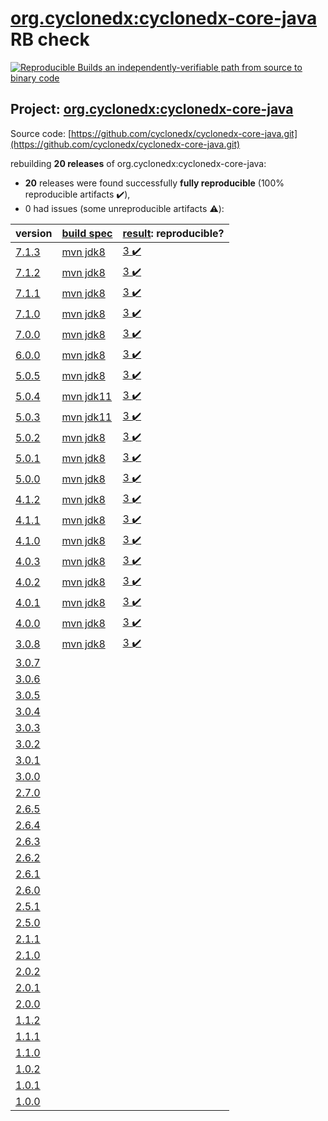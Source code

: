 [org.cyclonedx:cyclonedx-core-java](https://search.maven.org/artifact/org.cyclonedx/cyclonedx-core-java/) RB check
=======

[![Reproducible Builds](https://reproducible-builds.org/images/logos/rb.svg) an independently-verifiable path from source to binary code](https://reproducible-builds.org/)

## Project: [org.cyclonedx:cyclonedx-core-java](https://search.maven.org/artifact/org.cyclonedx/cyclonedx-core-java/)

Source code: [https://github.com/cyclonedx/cyclonedx-core-java.git](https://github.com/cyclonedx/cyclonedx-core-java.git)

rebuilding **20 releases** of org.cyclonedx:cyclonedx-core-java:
- **20** releases were found successfully **fully reproducible** (100% reproducible artifacts :heavy_check_mark:),
- 0 had issues (some unreproducible artifacts :warning:):

| version | [build spec](BUILDSPEC.md) | [result](https://reproducible-builds.org/docs/jvm/): reproducible? |
| -- | --------- | ------ |
| [7.1.3](https://search.maven.org/artifact/org.cyclonedx/cyclonedx-core-java/7.1.3/pom) | [mvn jdk8](cyclonedx-core-java-7.1.3.buildspec) | [3 :heavy_check_mark: ](cyclonedx-core-java-7.1.3.buildcompare) |
| [7.1.2](https://search.maven.org/artifact/org.cyclonedx/cyclonedx-core-java/7.1.2/pom) | [mvn jdk8](cyclonedx-core-java-7.1.2.buildspec) | [3 :heavy_check_mark: ](cyclonedx-core-java-7.1.2.buildcompare) |
| [7.1.1](https://search.maven.org/artifact/org.cyclonedx/cyclonedx-core-java/7.1.1/pom) | [mvn jdk8](cyclonedx-core-java-7.1.1.buildspec) | [3 :heavy_check_mark: ](cyclonedx-core-java-7.1.1.buildcompare) |
| [7.1.0](https://search.maven.org/artifact/org.cyclonedx/cyclonedx-core-java/7.1.0/pom) | [mvn jdk8](cyclonedx-core-java-7.1.0.buildspec) | [3 :heavy_check_mark: ](cyclonedx-core-java-7.1.0.buildcompare) |
| [7.0.0](https://search.maven.org/artifact/org.cyclonedx/cyclonedx-core-java/7.0.0/pom) | [mvn jdk8](cyclonedx-core-java-7.0.0.buildspec) | [3 :heavy_check_mark: ](cyclonedx-core-java-7.0.0.buildcompare) |
| [6.0.0](https://search.maven.org/artifact/org.cyclonedx/cyclonedx-core-java/6.0.0/pom) | [mvn jdk8](cyclonedx-core-java-6.0.0.buildspec) | [3 :heavy_check_mark: ](cyclonedx-core-java-6.0.0.buildcompare) |
| [5.0.5](https://search.maven.org/artifact/org.cyclonedx/cyclonedx-core-java/5.0.5/pom) | [mvn jdk8](cyclonedx-core-java-5.0.5.buildspec) | [3 :heavy_check_mark: ](cyclonedx-core-java-5.0.5.buildcompare) |
| [5.0.4](https://search.maven.org/artifact/org.cyclonedx/cyclonedx-core-java/5.0.4/pom) | [mvn jdk11](cyclonedx-core-java-5.0.4.buildspec) | [3 :heavy_check_mark: ](cyclonedx-core-java-5.0.4.buildcompare) |
| [5.0.3](https://search.maven.org/artifact/org.cyclonedx/cyclonedx-core-java/5.0.3/pom) | [mvn jdk11](cyclonedx-core-java-5.0.3.buildspec) | [3 :heavy_check_mark: ](cyclonedx-core-java-5.0.3.buildcompare) |
| [5.0.2](https://search.maven.org/artifact/org.cyclonedx/cyclonedx-core-java/5.0.2/pom) | [mvn jdk8](cyclonedx-core-java-5.0.2.buildspec) | [3 :heavy_check_mark: ](cyclonedx-core-java-5.0.2.buildcompare) |
| [5.0.1](https://search.maven.org/artifact/org.cyclonedx/cyclonedx-core-java/5.0.1/pom) | [mvn jdk8](cyclonedx-core-java-5.0.1.buildspec) | [3 :heavy_check_mark: ](cyclonedx-core-java-5.0.1.buildcompare) |
| [5.0.0](https://search.maven.org/artifact/org.cyclonedx/cyclonedx-core-java/5.0.0/pom) | [mvn jdk8](cyclonedx-core-java-5.0.0.buildspec) | [3 :heavy_check_mark: ](cyclonedx-core-java-5.0.0.buildcompare) |
| [4.1.2](https://search.maven.org/artifact/org.cyclonedx/cyclonedx-core-java/4.1.2/pom) | [mvn jdk8](cyclonedx-core-java-4.1.2.buildspec) | [3 :heavy_check_mark: ](cyclonedx-core-java-4.1.2.buildcompare) |
| [4.1.1](https://search.maven.org/artifact/org.cyclonedx/cyclonedx-core-java/4.1.1/pom) | [mvn jdk8](cyclonedx-core-java-4.1.1.buildspec) | [3 :heavy_check_mark: ](cyclonedx-core-java-4.1.1.buildcompare) |
| [4.1.0](https://search.maven.org/artifact/org.cyclonedx/cyclonedx-core-java/4.1.0/pom) | [mvn jdk8](cyclonedx-core-java-4.1.0.buildspec) | [3 :heavy_check_mark: ](cyclonedx-core-java-4.1.0.buildcompare) |
| [4.0.3](https://search.maven.org/artifact/org.cyclonedx/cyclonedx-core-java/4.0.3/pom) | [mvn jdk8](cyclonedx-core-java-4.0.3.buildspec) | [3 :heavy_check_mark: ](cyclonedx-core-java-4.0.3.buildcompare) |
| [4.0.2](https://search.maven.org/artifact/org.cyclonedx/cyclonedx-core-java/4.0.2/pom) | [mvn jdk8](cyclonedx-core-java-4.0.2.buildspec) | [3 :heavy_check_mark: ](cyclonedx-core-java-4.0.2.buildcompare) |
| [4.0.1](https://search.maven.org/artifact/org.cyclonedx/cyclonedx-core-java/4.0.1/pom) | [mvn jdk8](cyclonedx-core-java-4.0.1.buildspec) | [3 :heavy_check_mark: ](cyclonedx-core-java-4.0.1.buildcompare) |
| [4.0.0](https://search.maven.org/artifact/org.cyclonedx/cyclonedx-core-java/4.0.0/pom) | [mvn jdk8](cyclonedx-core-java-4.0.0.buildspec) | [3 :heavy_check_mark: ](cyclonedx-core-java-4.0.0.buildcompare) |
| [3.0.8](https://search.maven.org/artifact/org.cyclonedx/cyclonedx-core-java/3.0.8/pom) | [mvn jdk8](cyclonedx-core-java-3.0.8.buildspec) | [3 :heavy_check_mark: ](cyclonedx-core-java-3.0.8.buildcompare) |
| [3.0.7](https://search.maven.org/artifact/org.cyclonedx/cyclonedx-core-java/3.0.7/pom) | | |
| [3.0.6](https://search.maven.org/artifact/org.cyclonedx/cyclonedx-core-java/3.0.6/pom) | | |
| [3.0.5](https://search.maven.org/artifact/org.cyclonedx/cyclonedx-core-java/3.0.5/pom) | | |
| [3.0.4](https://search.maven.org/artifact/org.cyclonedx/cyclonedx-core-java/3.0.4/pom) | | |
| [3.0.3](https://search.maven.org/artifact/org.cyclonedx/cyclonedx-core-java/3.0.3/pom) | | |
| [3.0.2](https://search.maven.org/artifact/org.cyclonedx/cyclonedx-core-java/3.0.2/pom) | | |
| [3.0.1](https://search.maven.org/artifact/org.cyclonedx/cyclonedx-core-java/3.0.1/pom) | | |
| [3.0.0](https://search.maven.org/artifact/org.cyclonedx/cyclonedx-core-java/3.0.0/pom) | | |
| [2.7.0](https://search.maven.org/artifact/org.cyclonedx/cyclonedx-core-java/2.7.0/pom) | | |
| [2.6.5](https://search.maven.org/artifact/org.cyclonedx/cyclonedx-core-java/2.6.5/pom) | | |
| [2.6.4](https://search.maven.org/artifact/org.cyclonedx/cyclonedx-core-java/2.6.4/pom) | | |
| [2.6.3](https://search.maven.org/artifact/org.cyclonedx/cyclonedx-core-java/2.6.3/pom) | | |
| [2.6.2](https://search.maven.org/artifact/org.cyclonedx/cyclonedx-core-java/2.6.2/pom) | | |
| [2.6.1](https://search.maven.org/artifact/org.cyclonedx/cyclonedx-core-java/2.6.1/pom) | | |
| [2.6.0](https://search.maven.org/artifact/org.cyclonedx/cyclonedx-core-java/2.6.0/pom) | | |
| [2.5.1](https://search.maven.org/artifact/org.cyclonedx/cyclonedx-core-java/2.5.1/pom) | | |
| [2.5.0](https://search.maven.org/artifact/org.cyclonedx/cyclonedx-core-java/2.5.0/pom) | | |
| [2.1.1](https://search.maven.org/artifact/org.cyclonedx/cyclonedx-core-java/2.1.1/pom) | | |
| [2.1.0](https://search.maven.org/artifact/org.cyclonedx/cyclonedx-core-java/2.1.0/pom) | | |
| [2.0.2](https://search.maven.org/artifact/org.cyclonedx/cyclonedx-core-java/2.0.2/pom) | | |
| [2.0.1](https://search.maven.org/artifact/org.cyclonedx/cyclonedx-core-java/2.0.1/pom) | | |
| [2.0.0](https://search.maven.org/artifact/org.cyclonedx/cyclonedx-core-java/2.0.0/pom) | | |
| [1.1.2](https://search.maven.org/artifact/org.cyclonedx/cyclonedx-core-java/1.1.2/pom) | | |
| [1.1.1](https://search.maven.org/artifact/org.cyclonedx/cyclonedx-core-java/1.1.1/pom) | | |
| [1.1.0](https://search.maven.org/artifact/org.cyclonedx/cyclonedx-core-java/1.1.0/pom) | | |
| [1.0.2](https://search.maven.org/artifact/org.cyclonedx/cyclonedx-core-java/1.0.2/pom) | | |
| [1.0.1](https://search.maven.org/artifact/org.cyclonedx/cyclonedx-core-java/1.0.1/pom) | | |
| [1.0.0](https://search.maven.org/artifact/org.cyclonedx/cyclonedx-core-java/1.0.0/pom) | | |
